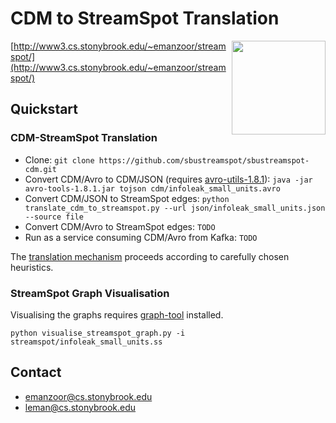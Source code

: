 # CDM to StreamSpot Translation

<img src="http://www3.cs.stonybrook.edu/~emanzoor/streamspot/img/streamspot-logo.jpg" height="150" align="right"/>

[http://www3.cs.stonybrook.edu/~emanzoor/streamspot/](http://www3.cs.stonybrook.edu/~emanzoor/streamspot/)

## Quickstart

### CDM-StreamSpot Translation

   * Clone: `git clone https://github.com/sbustreamspot/sbustreamspot-cdm.git`
   * Convert CDM/Avro to CDM/JSON
     (requires [avro-utils-1.8.1](http://www.apache.org/dyn/closer.cgi/avro/)):
     `java -jar avro-tools-1.8.1.jar tojson cdm/infoleak_small_units.avro`
   * Convert CDM/JSON to StreamSpot edges:
     `python translate_cdm_to_streamspot.py --url json/infoleak_small_units.json  --source file`
   * Convert CDM/Avro to StreamSpot edges: `TODO`
   * Run as a service consuming CDM/Avro from Kafka: `TODO`

The [translation mechanism](/TRANSLATION.md) proceeds according to carefully chosen
heuristics.

### StreamSpot Graph Visualisation

Visualising the graphs requires [graph-tool](https://graph-tool.skewed.de/download)
installed.

`python visualise_streamspot_graph.py -i streamspot/infoleak_small_units.ss`

## Contact

   * emanzoor@cs.stonybrook.edu
   * leman@cs.stonybrook.edu
